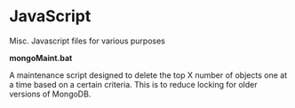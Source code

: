 JavaScript
==========

Misc. Javascript files for various purposes

<b>mongoMaint.bat</b>

A maintenance script designed to delete the top X number of objects one at a time based on a certain criteria. This is to reduce locking for older versions of MongoDB.
